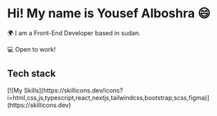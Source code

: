 <h1>Hi! My name is Yousef Alboshra 😄</h1>
<p>🌍  I am a Front-End Developer based in sudan.</p>
<p>💻 Open to work!</p>

<h2>Tech stack</h2>
[![My Skills](https://skillicons.dev/icons?i=html,css,js,typescript,react,nextjs,tailwindcss,bootstrap,scss,figma)](https://skillicons.dev)


<!---
JoeMicro240528/JoeMicro240528 is a ✨ special ✨ repository because its `README.md` (this file) appears on your GitHub profile.
You can click the Preview link to take a look at your changes.
--->
